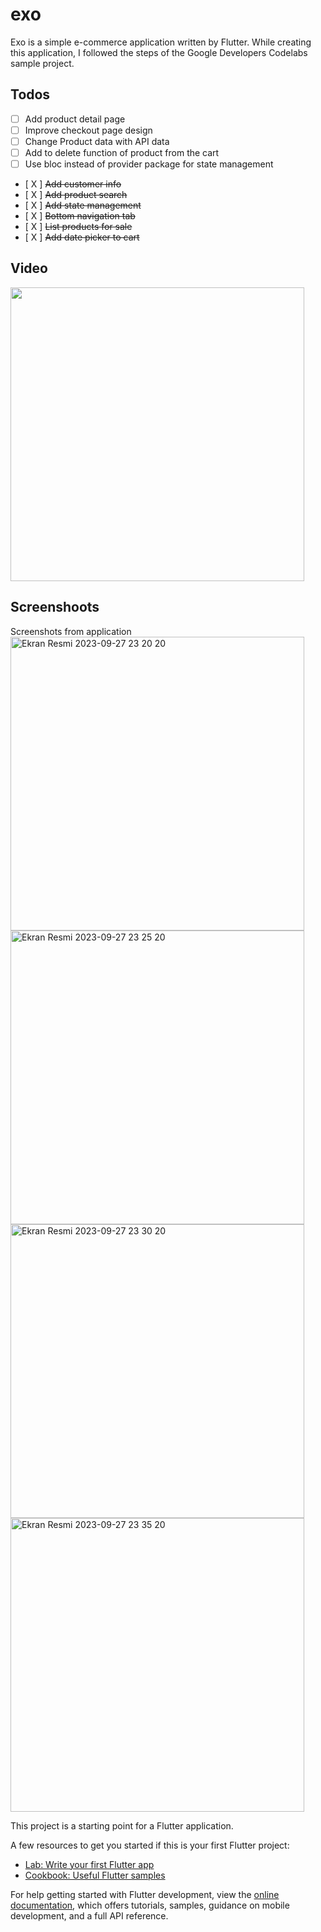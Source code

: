 # exo

Exo is a simple e-commerce application written by Flutter. While creating this application, I followed the steps of the Google Developers Codelabs sample project.

## Todos

- [ ] Add product detail page
- [ ] Improve checkout page design
- [ ] Change Product data with API data
- [ ] Add to delete function of product from the cart
- [ ] Use bloc instead of provider package for state management
- [ X ] ~~Add customer info~~
- [ X ] ~~Add product search~~
- [ X ] ~~Add state management~~
- [ X ] ~~Bottom navigation tab~~
- [ X ] ~~List products for sale~~
- [ X ] ~~Add date picker to cart~~

## Video

<img src="https://github.com/onurhan1337/exo/blob/master/assets/record_1.gif" width="470" />

## Screenshoots

Screenshots from application
<img width="470" alt="Ekran Resmi 2023-09-27 23 20 20" src="https://github.com/onurhan1337/exo/blob/master/assets/tab_1.png">
<img width="470" alt="Ekran Resmi 2023-09-27 23 25 20" src="https://github.com/onurhan1337/exo/blob/master/assets/tab_2.png">
<img width="470" alt="Ekran Resmi 2023-09-27 23 30 20" src="https://github.com/onurhan1337/exo/blob/master/assets/tab_2_search.png">
<img width="470" alt="Ekran Resmi 2023-09-27 23 35 20" src="https://github.com/onurhan1337/exo/blob/master/assets/tab_3.png">

This project is a starting point for a Flutter application.

A few resources to get you started if this is your first Flutter project:

- [Lab: Write your first Flutter app](https://docs.flutter.dev/get-started/codelab)
- [Cookbook: Useful Flutter samples](https://docs.flutter.dev/cookbook)

For help getting started with Flutter development, view the
[online documentation](https://docs.flutter.dev/), which offers tutorials,
samples, guidance on mobile development, and a full API reference.
